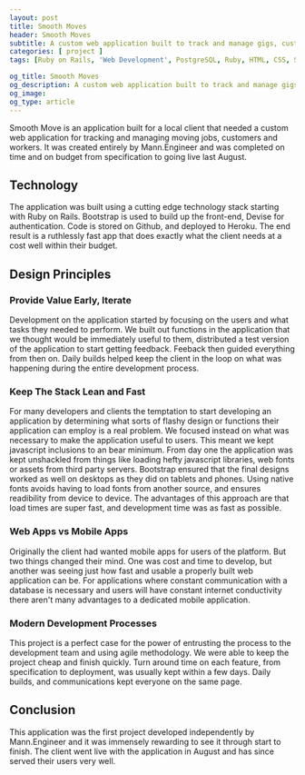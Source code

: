 ```yaml
---
layout: post
title: Smooth Moves
header: Smooth Moves
subtitle: A custom web application built to track and manage gigs, customer info, worker assignments
categories: [ project ]
tags: [Ruby on Rails, 'Web Development', PostgreSQL, Ruby, HTML, CSS, SASS, Git, Heroku]

og_title: Smooth Moves
og_description: A custom web application built to track and manage gigs, customer info, worker assignments.
og_image:
og_type: article
---
```


Smooth Move is an application built for a local client that needed a custom web application for tracking and managing moving jobs, customers and workers. It was created entirely by Mann.Engineer and was completed on time and on budget from specification to going live last August.

## Technology

The application was built using a cutting edge technology stack starting with Ruby on Rails. Bootstrap is used to build up the front-end, Devise for authentication. Code is stored on Github, and deployed to Heroku. The end result is a ruthlessly fast app that does exactly what the client needs at a cost well within their budget.

## Design Principles

### Provide Value Early, Iterate

Development on the application started by focusing on the users and what tasks they needed to perform. We built out functions in the application that we thought would be immediately useful to them, distributed a test version of the application to start getting feedback. Feeback then guided everything from then on. Daily builds helped keep the client in the loop on what was happening during the entire development process.

### Keep The Stack Lean and Fast

For many developers and clients the temptation to start developing an application by determining what sorts of flashy design or functions their application can employ is a real problem. We focused instead on what was necessary to make the application useful to users. This meant we kept javascript inclusions to an bear minimum. From day one the application was kept unshackled from things like loading hefty javascript libraries, web fonts or assets from third party servers. Bootstrap ensured that the final designs worked as well on desktops as they did on tablets and phones. Using native fonts avoids having to load fonts from another source, and ensures readibility from device to device. The advantages of this approach are that load times are super fast, and development time was as fast as possible.

### Web Apps vs Mobile Apps

Originally the client had wanted mobile apps for users of the platform. But two things changed their mind. One was cost and time to develop, but another was seeing just how fast and usable a properly built web application can be. For applications where constant communication with a database is necessary and users will have constant internet conductivity there aren't many advantages to a dedicated mobile application.

### Modern Development Processes

This project is a perfect case for the power of entrusting the process to the development team and using agile methodology. We were able to keep the project cheap and finish quickly. Turn around time on each feature, from specification to deployment, was usually kept within a few days. Daily builds, and communications kept everyone on the same page.

## Conclusion

This application was the first project developed independently by Mann.Engineer and it was immensely rewarding to see it through start to finish. The client went live with the application in August and has since served their users very well.
